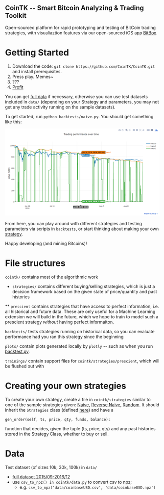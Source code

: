 ## CoinTK -- Smart Bitcoin Analyzing & Trading Toolkit

Open-sourced platform for rapid prototyping and testing of BitCoin trading strategies, with visualiaztion features via our open-sourced iOS app [BitBox](https://github.com/CoinTK/BitBox).



# Getting Started

1. Download the code: ```git clone https://github.com/CoinTK/CoinTK.git``` and install prerequisites.
2. Press play. Memes~
3. ???
4. [Profit](http://i1.kym-cdn.com/entries/icons/original/000/000/248/underpants.jpg)


You can get [full data](#data) if necessary, otherwise you can use test datasets included in ```data/``` (depending on your Strategy and parameters, you may not get any trade activity running on the sample datasets).

To get started, run ```python backtests/naive.py```. You should get something like this:

![Naive Backtest Output](plots/naive.py-output.png)


From here, you can play around with different strategies and testing parameters via scripts in ```backtests```, or start thinking about making your own [strategy](#creating-your-own-strategies).

Happy developing (and mining Bitcoins)!





# File structures

```cointk/``` contains most of the algorithmic work

* ```strategies/``` contains different buying/selling strategies, which is just a decision framework based on the given state of price/quantity and past histories

** ```prescient``` contains strategies that have access to perfect information, i.e. all historical and future data. These are only useful for a Machine Learning extension we will build in the future, which we hope to train to model such a prescient strategy *without* having perfect informaiton.

```backtests/``` tests strategies running on historical data, so you can evaluate performance had you ran this strategy since the beginning

```plots/``` contain plots generated locally by ```plotly``` -- such as when you run [backtest.py](cointk/backtest.py).

```trainings/``` contain support files for ```cointk/strategies/prescient```, which will be flushed out with




# Creating your own strategies

To create your own strategy, create a file in ```cointk/strategies``` similar to one of the sample strategies given: [Naive](cointk/strategies/hp_naive.py), [Reverse Naive](cointk/strategies/naive_reverse.py), [Random](cointk/strategies/simple_random.py). It should inherit the ```Strategies``` class (defined [here](cointk/strategies/core.py)) and have a 

	gen_order(self, ts, price, qty, funds, balance): 

function that decides, given the tuple (ts, price, qty) and any past histories stored in the Strategy Class, whether to buy or sell.



# Data

Test dataset (of sizes 10k, 30k, 100k) in ```data/```
* [full dataset 2015/09-2016/12](http://api.bitcoincharts.com/v1/csv/coinbaseUSD.csv.gz)
* use ```csv_to_npz() in cointk/data.py``` to convert csv to npz; 
  * e.g. ```csv_to_npz('data/coinbaseUSD.csv', 'data/coinbaseUSD.npz')```